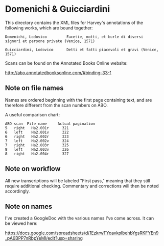 # Domenichi & Guicciardini

This directory contains the XML files for Harvey's annotations of the following works, which are bound together:

```
Domenichi, Lodovico		    Facetie, motti, et burle di diversi signori et persone private (Venice, 1571)

Guicciardini, Lodovico		Detti et fatti piacevoli et gravi (Venice, 1571)

```

Scans can be found on the Annotated Books Online website:

http://abo.annotatedbooksonline.com/#binding-33-1


## Note on file names

Names are ordered beginning with the first page containing text, and are therefore different from the scan numbers on ABO. 

A useful comparison chart:

```
ABO scan  File name     Actual pagination
5	right   Ha2.001r      321
6	left    Ha2.001v      322
6	right   Ha2.002r      323
7	left    Ha2.002v      324
7	right   Ha2.003r      325
8	left    Ha2.003v      326
8	right   Ha2.004r      327
```

## Note on workflow

All new transcriptions will be labeled "First pass," meaning that they still require additional checking. Commentary and corrections will then be noted accordingly.

## Note on names

I've created a GoogleDoc with the various names I've come across. It can be viewed here:

https://docs.google.com/spreadsheets/d/1EzkrwTYoavkpIbehbYgsRKFYEn9_pA6BPP7nRbpYeMI/edit?usp=sharing
